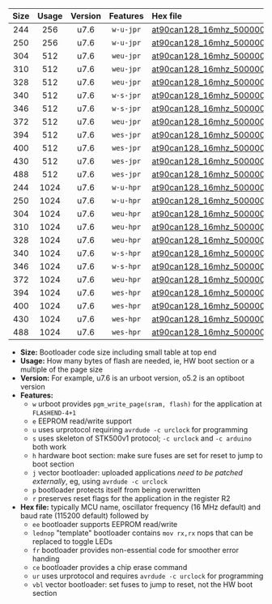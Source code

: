 |Size|Usage|Version|Features|Hex file|
|:-:|:-:|:-:|:-:|:--|
|244|256|u7.6|`w-u-jpr`|[at90can128_16mhz_500000bps_ur_vbl.hex](https://raw.githubusercontent.com/stefanrueger/urboot/main/bootloaders/at90can128/fcpu_16mhz/500000_bps/at90can128_16mhz_500000bps_ur_vbl.hex)|
|250|256|u7.6|`w-u-jpr`|[at90can128_16mhz_500000bps_lednop_ur_vbl.hex](https://raw.githubusercontent.com/stefanrueger/urboot/main/bootloaders/at90can128/fcpu_16mhz/500000_bps/at90can128_16mhz_500000bps_lednop_ur_vbl.hex)|
|304|512|u7.6|`weu-jpr`|[at90can128_16mhz_500000bps_ee_ur_vbl.hex](https://raw.githubusercontent.com/stefanrueger/urboot/main/bootloaders/at90can128/fcpu_16mhz/500000_bps/at90can128_16mhz_500000bps_ee_ur_vbl.hex)|
|310|512|u7.6|`weu-jpr`|[at90can128_16mhz_500000bps_ee_lednop_ur_vbl.hex](https://raw.githubusercontent.com/stefanrueger/urboot/main/bootloaders/at90can128/fcpu_16mhz/500000_bps/at90can128_16mhz_500000bps_ee_lednop_ur_vbl.hex)|
|328|512|u7.6|`weu-jpr`|[at90can128_16mhz_500000bps_ee_lednop_fr_ur_vbl.hex](https://raw.githubusercontent.com/stefanrueger/urboot/main/bootloaders/at90can128/fcpu_16mhz/500000_bps/at90can128_16mhz_500000bps_ee_lednop_fr_ur_vbl.hex)|
|340|512|u7.6|`w-s-jpr`|[at90can128_16mhz_500000bps_vbl.hex](https://raw.githubusercontent.com/stefanrueger/urboot/main/bootloaders/at90can128/fcpu_16mhz/500000_bps/at90can128_16mhz_500000bps_vbl.hex)|
|346|512|u7.6|`w-s-jpr`|[at90can128_16mhz_500000bps_lednop_vbl.hex](https://raw.githubusercontent.com/stefanrueger/urboot/main/bootloaders/at90can128/fcpu_16mhz/500000_bps/at90can128_16mhz_500000bps_lednop_vbl.hex)|
|372|512|u7.6|`weu-jpr`|[at90can128_16mhz_500000bps_ee_lednop_fr_ce_ur_vbl.hex](https://raw.githubusercontent.com/stefanrueger/urboot/main/bootloaders/at90can128/fcpu_16mhz/500000_bps/at90can128_16mhz_500000bps_ee_lednop_fr_ce_ur_vbl.hex)|
|394|512|u7.6|`wes-jpr`|[at90can128_16mhz_500000bps_ee_vbl.hex](https://raw.githubusercontent.com/stefanrueger/urboot/main/bootloaders/at90can128/fcpu_16mhz/500000_bps/at90can128_16mhz_500000bps_ee_vbl.hex)|
|400|512|u7.6|`wes-jpr`|[at90can128_16mhz_500000bps_ee_lednop_vbl.hex](https://raw.githubusercontent.com/stefanrueger/urboot/main/bootloaders/at90can128/fcpu_16mhz/500000_bps/at90can128_16mhz_500000bps_ee_lednop_vbl.hex)|
|430|512|u7.6|`wes-jpr`|[at90can128_16mhz_500000bps_ee_lednop_fr_vbl.hex](https://raw.githubusercontent.com/stefanrueger/urboot/main/bootloaders/at90can128/fcpu_16mhz/500000_bps/at90can128_16mhz_500000bps_ee_lednop_fr_vbl.hex)|
|488|512|u7.6|`wes-jpr`|[at90can128_16mhz_500000bps_ee_lednop_fr_ce_vbl.hex](https://raw.githubusercontent.com/stefanrueger/urboot/main/bootloaders/at90can128/fcpu_16mhz/500000_bps/at90can128_16mhz_500000bps_ee_lednop_fr_ce_vbl.hex)|
|244|1024|u7.6|`w-u-hpr`|[at90can128_16mhz_500000bps_ur.hex](https://raw.githubusercontent.com/stefanrueger/urboot/main/bootloaders/at90can128/fcpu_16mhz/500000_bps/at90can128_16mhz_500000bps_ur.hex)|
|250|1024|u7.6|`w-u-hpr`|[at90can128_16mhz_500000bps_lednop_ur.hex](https://raw.githubusercontent.com/stefanrueger/urboot/main/bootloaders/at90can128/fcpu_16mhz/500000_bps/at90can128_16mhz_500000bps_lednop_ur.hex)|
|304|1024|u7.6|`weu-hpr`|[at90can128_16mhz_500000bps_ee_ur.hex](https://raw.githubusercontent.com/stefanrueger/urboot/main/bootloaders/at90can128/fcpu_16mhz/500000_bps/at90can128_16mhz_500000bps_ee_ur.hex)|
|310|1024|u7.6|`weu-hpr`|[at90can128_16mhz_500000bps_ee_lednop_ur.hex](https://raw.githubusercontent.com/stefanrueger/urboot/main/bootloaders/at90can128/fcpu_16mhz/500000_bps/at90can128_16mhz_500000bps_ee_lednop_ur.hex)|
|328|1024|u7.6|`weu-hpr`|[at90can128_16mhz_500000bps_ee_lednop_fr_ur.hex](https://raw.githubusercontent.com/stefanrueger/urboot/main/bootloaders/at90can128/fcpu_16mhz/500000_bps/at90can128_16mhz_500000bps_ee_lednop_fr_ur.hex)|
|340|1024|u7.6|`w-s-hpr`|[at90can128_16mhz_500000bps.hex](https://raw.githubusercontent.com/stefanrueger/urboot/main/bootloaders/at90can128/fcpu_16mhz/500000_bps/at90can128_16mhz_500000bps.hex)|
|346|1024|u7.6|`w-s-hpr`|[at90can128_16mhz_500000bps_lednop.hex](https://raw.githubusercontent.com/stefanrueger/urboot/main/bootloaders/at90can128/fcpu_16mhz/500000_bps/at90can128_16mhz_500000bps_lednop.hex)|
|372|1024|u7.6|`weu-hpr`|[at90can128_16mhz_500000bps_ee_lednop_fr_ce_ur.hex](https://raw.githubusercontent.com/stefanrueger/urboot/main/bootloaders/at90can128/fcpu_16mhz/500000_bps/at90can128_16mhz_500000bps_ee_lednop_fr_ce_ur.hex)|
|394|1024|u7.6|`wes-hpr`|[at90can128_16mhz_500000bps_ee.hex](https://raw.githubusercontent.com/stefanrueger/urboot/main/bootloaders/at90can128/fcpu_16mhz/500000_bps/at90can128_16mhz_500000bps_ee.hex)|
|400|1024|u7.6|`wes-hpr`|[at90can128_16mhz_500000bps_ee_lednop.hex](https://raw.githubusercontent.com/stefanrueger/urboot/main/bootloaders/at90can128/fcpu_16mhz/500000_bps/at90can128_16mhz_500000bps_ee_lednop.hex)|
|430|1024|u7.6|`wes-hpr`|[at90can128_16mhz_500000bps_ee_lednop_fr.hex](https://raw.githubusercontent.com/stefanrueger/urboot/main/bootloaders/at90can128/fcpu_16mhz/500000_bps/at90can128_16mhz_500000bps_ee_lednop_fr.hex)|
|488|1024|u7.6|`wes-hpr`|[at90can128_16mhz_500000bps_ee_lednop_fr_ce.hex](https://raw.githubusercontent.com/stefanrueger/urboot/main/bootloaders/at90can128/fcpu_16mhz/500000_bps/at90can128_16mhz_500000bps_ee_lednop_fr_ce.hex)|

- **Size:** Bootloader code size including small table at top end
- **Usage:** How many bytes of flash are needed, ie, HW boot section or a multiple of the page size
- **Version:** For example, u7.6 is an urboot version, o5.2 is an optiboot version
- **Features:**
  + `w` urboot provides `pgm_write_page(sram, flash)` for the application at `FLASHEND-4+1`
  + `e` EEPROM read/write support
  + `u` uses urprotocol requiring `avrdude -c urclock` for programming
  + `s` uses skeleton of STK500v1 protocol; `-c urclock` and `-c arduino` both work
  + `h` hardware boot section: make sure fuses are set for reset to jump to boot section
  + `j` vector bootloader: uploaded applications *need to be patched externally*, eg, using `avrdude -c urclock`
  + `p` bootloader protects itself from being overwritten
  + `r` preserves reset flags for the application in the register R2
- **Hex file:** typically MCU name, oscillator frequency (16 MHz default) and baud rate (115200 default) followed by
  + `ee` bootloader supports EEPROM read/write
  + `lednop` "template" bootloader contains `mov rx,rx` nops that can be replaced to toggle LEDs
  + `fr` bootloader provides non-essential code for smoother error handing
  + `ce` bootloader provides a chip erase command
  + `ur` uses urprotocol and requires `avrdude -c urclock` for programming
  + `vbl` vector bootloader: set fuses to jump to reset, not the HW boot section
